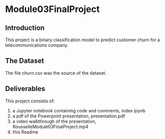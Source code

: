 # Module03FinalProject

## Introduction

This project is a binary classification model to predict customer churn for a telecommunications company.

## The Dataset

The file churn.csv was the source of the dataset.

## Deliverables

This project consists of:

1. a Jupyter notebook containing code and comments, index.ipynb
2. a pdf of the Powerpoint presentation, presentation.pdf
3. a video walkthrough of the presentation, RousselleModule03FinalProject.mp4
4. this Readme

